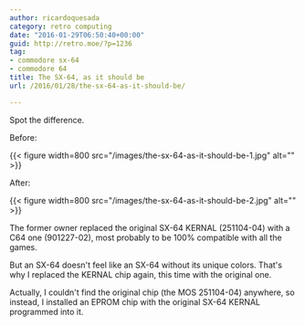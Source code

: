 ```yaml
---
author: ricardoquesada
category: retro computing
date: "2016-01-29T06:50:40+00:00"
guid: http://retro.moe/?p=1236
tag:
- commodore sx-64
- commodore 64
title: The SX-64, as it should be
url: /2016/01/28/the-sx-64-as-it-should-be/

---
```


Spot the difference.

Before:

{{< figure width=800 src="/images/the-sx-64-as-it-should-be-1.jpg" alt="" >}}

After:

{{< figure width=800 src="/images/the-sx-64-as-it-should-be-2.jpg" alt="" >}}

The former owner replaced the original SX-64 KERNAL (251104-04) with a C64 one (901227-02),
most probably to be 100% compatible with all the games.

But an SX-64 doesn't feel like an SX-64 without its unique colors.
That's why I replaced the KERNAL chip again, this time with the original one.

Actually, I couldn't find the original chip (the MOS 251104-04) anywhere, so
instead, I installed an EPROM chip with the original SX-64 KERNAL programmed into it.

